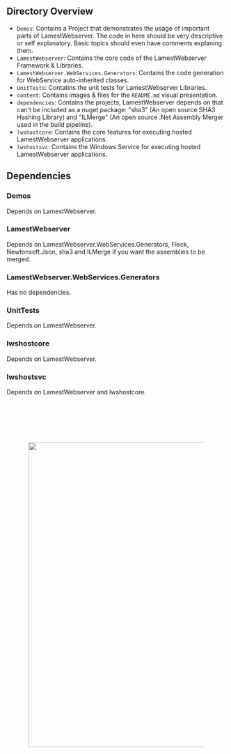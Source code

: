 ## Directory Overview

* `Demos`: Contains a Project that demonstrates the usage of important parts of LamestWebserver. The code in here should be very descriptive or self explanatory. Basic topics should even have comments explaning them.
* `LamestWebserver`: Contains the core code of the LamestWebserver Framework & Libraries.
* `LamestWebserver.WebServices.Generators`: Contains the code generation for WebService auto-inherited classes.
* `UnitTests`: Contatins the unit tests for LamestWebserver Libraries.
* `content`: Contains images & files for the `README.md` visual presentation.
* `dependencies`: Contains the projects, LamestWebserver depends on that can't be included as a nuget package: "sha3" (An open source SHA3 Hashing Library) and "ILMerge" (An open source .Net Assembly Merger used in the build pipeline).
* `lwshostcore`: Contains the core features for executing hosted LamestWebserver applications.
* `lwshostsvc`: Contains the Windows Service for executing hosted LamestWebserver applications.


## Dependencies

### Demos
Depends on LamestWebserver.

### LamestWebserver
Depends on LamestWebserver.WebServices.Generators, Fleck, Newtonsoft.Json, sha3 and ILMerge if you want the assemblies to be merged.

### LamestWebserver.WebServices.Generators
Has no dependencies.

### UnitTests
Depends on LamestWebserver.

### lwshostcore
Depends on LamestWebserver.

### lwshostsvc
Depends on LamestWebserver and lwshostcore.

<h1 align="center">
  <br><br>
  <img src="https://raw.githubusercontent.com/rainerzufalldererste/LamestWebserver/master/LamestWebserver/content/lwsbubbles.png" style="width: 700px; max-width: 80%">
</h1>